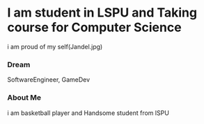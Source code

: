 # I am student in LSPU and Taking course for Computer Science
i am proud of my self(Jandel.jpg)

### Dream
SoftwareEngineer, GameDev

### About Me
i am basketball player and Handsome student from lSPU
